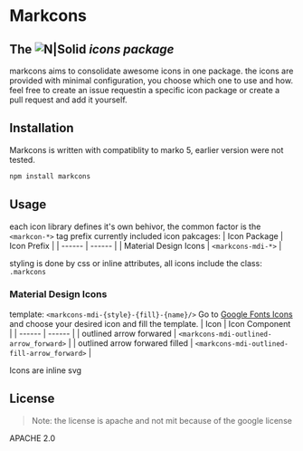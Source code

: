 # Markcons
## The ![N|Solid](https://img.shields.io/badge/Marko-3daee4?style=for-the-badge&logo=marko&logoColor=white) _icons package_

markcons aims to consolidate awesome icons in one package.
the icons are provided with minimal configuration, you choose which one to use and how.
feel free to create an issue requestin a specific icon package or create a pull request and add it yourself.

## Installation
Markcons is written with compatiblity to marko 5, earlier version were not tested. 
```sh
npm install markcons
```

## Usage
each icon library defines it's own behivor, the common factor is the `<markcon-*>` tag prefix
currently included icon pakcages:
| Icon Package | Icon Prefix |
| ------ | ------ |
| Material Design Icons | `<markcons-mdi-*>` |

styling is done by css or inline attributes, all icons include the class: `.markcons`

### Material Design Icons
template: `<markcons-mdi-{style}-{fill}-{name}/>`
Go to [Google Fonts Icons](https://fonts.google.com/icons) and choose your desired icon and fill the template.
| Icon | Icon Component |
| ------ | ------ |
| outlined arrow forwared | `<markcons-mdi-outlined-arrow_forward>` |
| outlined arrow forwared  filled | `<markcons-mdi-outlined-fill-arrow_forward>` |

Icons are inline svg 

## License
> Note: the license is apache and not mit because of the google license

APACHE 2.0
